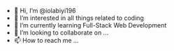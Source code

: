 - 👋 Hi, I’m @iolabiyi196
- 👀 I’m interested in all things related to coding
- 🌱 I’m currently learning Full-Stack Web Development
- 💞️ I’m looking to collaborate on ...
- 📫 How to reach me ...

<!---
iolabiyi196/iolabiyi196 is a ✨ special ✨ repository because its `README.md` (this file) appears on your GitHub profile.
You can click the Preview link to take a look at your changes.
--->
